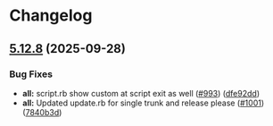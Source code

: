 # Changelog

## [5.12.8](https://github.com/elanthia-online/lich-5/compare/lich-5-v5.12.7...lich-5/v5.12.8) (2025-09-28)


### Bug Fixes

* **all:** script.rb show custom at script exit as well ([#993](https://github.com/elanthia-online/lich-5/issues/993)) ([dfe92dd](https://github.com/elanthia-online/lich-5/commit/dfe92ddbc8a20a4b51e98c048bdd81379ff4e425))
* **all:** Updated update.rb for single trunk and release please ([#1001](https://github.com/elanthia-online/lich-5/issues/1001)) ([7840b3d](https://github.com/elanthia-online/lich-5/commit/7840b3d7d4e3e19a1c6bb226fb614f737471a41c))
